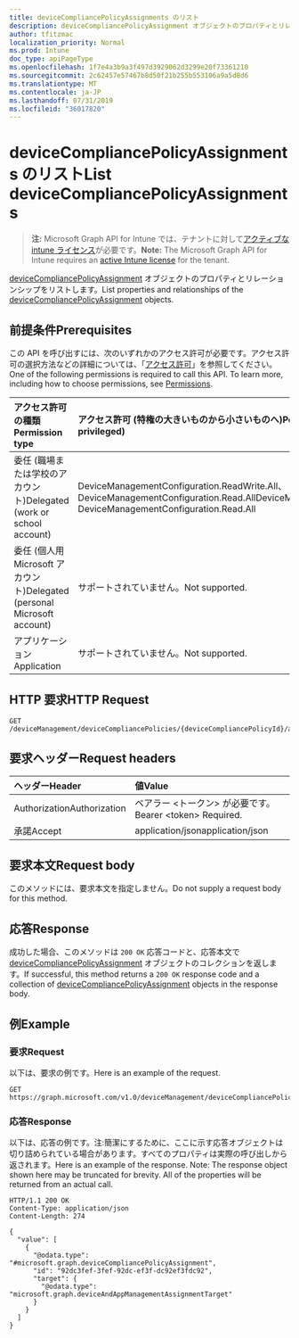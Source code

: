 ```yaml
---
title: deviceCompliancePolicyAssignments のリスト
description: deviceCompliancePolicyAssignment オブジェクトのプロパティとリレーションシップをリストします。
author: tfitzmac
localization_priority: Normal
ms.prod: Intune
doc_type: apiPageType
ms.openlocfilehash: 1f7e4a3b9a3f497d3929062d3299e20f73361210
ms.sourcegitcommit: 2c62457e57467b8d50f21b255b553106a9a5d8d6
ms.translationtype: MT
ms.contentlocale: ja-JP
ms.lasthandoff: 07/31/2019
ms.locfileid: "36017820"
---
```

# <a name="list-devicecompliancepolicyassignments"></a><span data-ttu-id="f4679-103">deviceCompliancePolicyAssignments のリスト</span><span class="sxs-lookup"><span data-stu-id="f4679-103">List deviceCompliancePolicyAssignments</span></span>

> <span data-ttu-id="f4679-104">**注:** Microsoft Graph API for Intune では、テナントに対して[アクティブな intune ライセンス](https://go.microsoft.com/fwlink/?linkid=839381)が必要です。</span><span class="sxs-lookup"><span data-stu-id="f4679-104">**Note:** The Microsoft Graph API for Intune requires an [active Intune license](https://go.microsoft.com/fwlink/?linkid=839381) for the tenant.</span></span>

<span data-ttu-id="f4679-105">[deviceCompliancePolicyAssignment](../resources/intune-deviceconfig-devicecompliancepolicyassignment.md) オブジェクトのプロパティとリレーションシップをリストします。</span><span class="sxs-lookup"><span data-stu-id="f4679-105">List properties and relationships of the [deviceCompliancePolicyAssignment](../resources/intune-deviceconfig-devicecompliancepolicyassignment.md) objects.</span></span>

## <a name="prerequisites"></a><span data-ttu-id="f4679-106">前提条件</span><span class="sxs-lookup"><span data-stu-id="f4679-106">Prerequisites</span></span>
<span data-ttu-id="f4679-p101">この API を呼び出すには、次のいずれかのアクセス許可が必要です。アクセス許可の選択方法などの詳細については、「[アクセス許可](/graph/permissions-reference)」を参照してください。</span><span class="sxs-lookup"><span data-stu-id="f4679-p101">One of the following permissions is required to call this API. To learn more, including how to choose permissions, see [Permissions](/graph/permissions-reference).</span></span>

|<span data-ttu-id="f4679-109">アクセス許可の種類</span><span class="sxs-lookup"><span data-stu-id="f4679-109">Permission type</span></span>|<span data-ttu-id="f4679-110">アクセス許可 (特権の大きいものから小さいものへ)</span><span class="sxs-lookup"><span data-stu-id="f4679-110">Permissions (from most to least privileged)</span></span>|
|:---|:---|
|<span data-ttu-id="f4679-111">委任 (職場または学校のアカウント)</span><span class="sxs-lookup"><span data-stu-id="f4679-111">Delegated (work or school account)</span></span>|<span data-ttu-id="f4679-112">DeviceManagementConfiguration.ReadWrite.All、DeviceManagementConfiguration.Read.All</span><span class="sxs-lookup"><span data-stu-id="f4679-112">DeviceManagementConfiguration.ReadWrite.All, DeviceManagementConfiguration.Read.All</span></span>|
|<span data-ttu-id="f4679-113">委任 (個人用 Microsoft アカウント)</span><span class="sxs-lookup"><span data-stu-id="f4679-113">Delegated (personal Microsoft account)</span></span>|<span data-ttu-id="f4679-114">サポートされていません。</span><span class="sxs-lookup"><span data-stu-id="f4679-114">Not supported.</span></span>|
|<span data-ttu-id="f4679-115">アプリケーション</span><span class="sxs-lookup"><span data-stu-id="f4679-115">Application</span></span>|<span data-ttu-id="f4679-116">サポートされていません。</span><span class="sxs-lookup"><span data-stu-id="f4679-116">Not supported.</span></span>|

## <a name="http-request"></a><span data-ttu-id="f4679-117">HTTP 要求</span><span class="sxs-lookup"><span data-stu-id="f4679-117">HTTP Request</span></span>
<!-- {
  "blockType": "ignored"
}
-->
``` http
GET /deviceManagement/deviceCompliancePolicies/{deviceCompliancePolicyId}/assignments
```

## <a name="request-headers"></a><span data-ttu-id="f4679-118">要求ヘッダー</span><span class="sxs-lookup"><span data-stu-id="f4679-118">Request headers</span></span>
|<span data-ttu-id="f4679-119">ヘッダー</span><span class="sxs-lookup"><span data-stu-id="f4679-119">Header</span></span>|<span data-ttu-id="f4679-120">値</span><span class="sxs-lookup"><span data-stu-id="f4679-120">Value</span></span>|
|:---|:---|
|<span data-ttu-id="f4679-121">Authorization</span><span class="sxs-lookup"><span data-stu-id="f4679-121">Authorization</span></span>|<span data-ttu-id="f4679-122">ベアラー &lt;トークン&gt; が必要です。</span><span class="sxs-lookup"><span data-stu-id="f4679-122">Bearer &lt;token&gt; Required.</span></span>|
|<span data-ttu-id="f4679-123">承諾</span><span class="sxs-lookup"><span data-stu-id="f4679-123">Accept</span></span>|<span data-ttu-id="f4679-124">application/json</span><span class="sxs-lookup"><span data-stu-id="f4679-124">application/json</span></span>|

## <a name="request-body"></a><span data-ttu-id="f4679-125">要求本文</span><span class="sxs-lookup"><span data-stu-id="f4679-125">Request body</span></span>
<span data-ttu-id="f4679-126">このメソッドには、要求本文を指定しません。</span><span class="sxs-lookup"><span data-stu-id="f4679-126">Do not supply a request body for this method.</span></span>

## <a name="response"></a><span data-ttu-id="f4679-127">応答</span><span class="sxs-lookup"><span data-stu-id="f4679-127">Response</span></span>
<span data-ttu-id="f4679-128">成功した場合、このメソッドは `200 OK` 応答コードと、応答本文で [deviceCompliancePolicyAssignment](../resources/intune-deviceconfig-devicecompliancepolicyassignment.md) オブジェクトのコレクションを返します。</span><span class="sxs-lookup"><span data-stu-id="f4679-128">If successful, this method returns a `200 OK` response code and a collection of [deviceCompliancePolicyAssignment](../resources/intune-deviceconfig-devicecompliancepolicyassignment.md) objects in the response body.</span></span>

## <a name="example"></a><span data-ttu-id="f4679-129">例</span><span class="sxs-lookup"><span data-stu-id="f4679-129">Example</span></span>

### <a name="request"></a><span data-ttu-id="f4679-130">要求</span><span class="sxs-lookup"><span data-stu-id="f4679-130">Request</span></span>
<span data-ttu-id="f4679-131">以下は、要求の例です。</span><span class="sxs-lookup"><span data-stu-id="f4679-131">Here is an example of the request.</span></span>
``` http
GET https://graph.microsoft.com/v1.0/deviceManagement/deviceCompliancePolicies/{deviceCompliancePolicyId}/assignments
```

### <a name="response"></a><span data-ttu-id="f4679-132">応答</span><span class="sxs-lookup"><span data-stu-id="f4679-132">Response</span></span>
<span data-ttu-id="f4679-p102">以下は、応答の例です。注:簡潔にするために、ここに示す応答オブジェクトは切り詰められている場合があります。すべてのプロパティは実際の呼び出しから返されます。</span><span class="sxs-lookup"><span data-stu-id="f4679-p102">Here is an example of the response. Note: The response object shown here may be truncated for brevity. All of the properties will be returned from an actual call.</span></span>
``` http
HTTP/1.1 200 OK
Content-Type: application/json
Content-Length: 274

{
  "value": [
    {
      "@odata.type": "#microsoft.graph.deviceCompliancePolicyAssignment",
      "id": "92dc3fef-3fef-92dc-ef3f-dc92ef3fdc92",
      "target": {
        "@odata.type": "microsoft.graph.deviceAndAppManagementAssignmentTarget"
      }
    }
  ]
}
```



